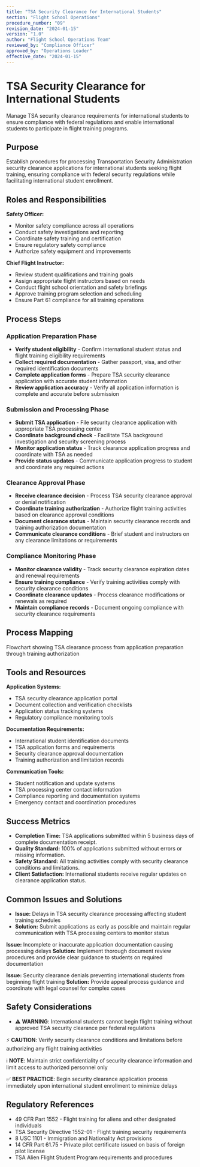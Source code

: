```yaml
---
title: "TSA Security Clearance for International Students"
section: "Flight School Operations"
procedure_number: "09"
revision_date: "2024-01-15"
version: "1.0"
author: "Flight School Operations Team"
reviewed_by: "Compliance Officer"
approved_by: "Operations Leader"
effective_date: "2024-01-15"
---
```


# TSA Security Clearance for International Students

Manage TSA security clearance requirements for international students to ensure compliance with federal regulations and enable international students to participate in flight training programs.

## Purpose

Establish procedures for processing Transportation Security Administration security clearance applications for international students seeking flight training, ensuring compliance with federal security regulations while facilitating international student enrollment.

## Roles and Responsibilities

**Safety Officer:**

- Monitor safety compliance across all operations
- Conduct safety investigations and reporting
- Coordinate safety training and certification
- Ensure regulatory safety compliance
- Authorize safety equipment and improvements

**Chief Flight Instructor:**

- Review student qualifications and training goals
- Assign appropriate flight instructors based on needs
- Conduct flight school orientation and safety briefings
- Approve training program selection and scheduling
- Ensure Part 61 compliance for all training operations
## Process Steps

### Application Preparation Phase

- **Verify student eligibility** - Confirm international student status and flight training eligibility requirements
- **Collect required documentation** - Gather passport, visa, and other required identification documents
- **Complete application forms** - Prepare TSA security clearance application with accurate student information
- **Review application accuracy** - Verify all application information is complete and accurate before submission

### Submission and Processing Phase

- **Submit TSA application** - File security clearance application with appropriate TSA processing center
- **Coordinate background check** - Facilitate TSA background investigation and security screening process
- **Monitor application status** - Track clearance application progress and coordinate with TSA as needed
- **Provide status updates** - Communicate application progress to student and coordinate any required actions

### Clearance Approval Phase

- **Receive clearance decision** - Process TSA security clearance approval or denial notification
- **Coordinate training authorization** - Authorize flight training activities based on clearance approval conditions
- **Document clearance status** - Maintain security clearance records and training authorization documentation
- **Communicate clearance conditions** - Brief student and instructors on any clearance limitations or requirements

### Compliance Monitoring Phase

- **Monitor clearance validity** - Track security clearance expiration dates and renewal requirements
- **Ensure training compliance** - Verify training activities comply with security clearance conditions
- **Coordinate clearance updates** - Process clearance modifications or renewals as required
- **Maintain compliance records** - Document ongoing compliance with security clearance requirements

## Process Mapping

Flowchart showing TSA clearance process from application preparation through training authorization

## Tools and Resources

**Application Systems:**

- TSA security clearance application portal
- Document collection and verification checklists
- Application status tracking systems
- Regulatory compliance monitoring tools

**Documentation Requirements:**

- International student identification documents
- TSA application forms and requirements
- Security clearance approval documentation
- Training authorization and limitation records

**Communication Tools:**

- Student notification and update systems
- TSA processing center contact information
- Compliance reporting and documentation systems
- Emergency contact and coordination procedures

## Success Metrics

- **Completion Time:** TSA applications submitted within 5 business days of complete documentation receipt.
- **Quality Standard:** 100% of applications submitted without errors or missing information.
- **Safety Standard:** All training activities comply with security clearance conditions and limitations.
- **Client Satisfaction:** International students receive regular updates on clearance application status.


## Common Issues and Solutions

- **Issue:** Delays in TSA security clearance processing affecting student training schedules
- **Solution:** Submit applications as early as possible and maintain regular communication with TSA processing centers to monitor status






**Issue:** Incomplete or inaccurate application documentation causing processing delays
**Solution:** Implement thorough document review procedures and provide clear guidance to students on required documentation

**Issue:** Security clearance denials preventing international students from beginning flight training
**Solution:** Provide appeal process guidance and coordinate with legal counsel for complex cases

## Safety Considerations

- ⚠️ **WARNING**: International students cannot begin flight training without approved TSA security clearance per federal regulations



⚡ **CAUTION**: Verify security clearance conditions and limitations before authorizing any flight training activities

ℹ️ **NOTE**: Maintain strict confidentiality of security clearance information and limit access to authorized personnel only

✅ **BEST PRACTICE**: Begin security clearance application process immediately upon international student enrollment to minimize delays

## Regulatory References

- 49 CFR Part 1552 - Flight training for aliens and other designated individuals
- TSA Security Directive 1552-01 - Flight training security requirements
- 8 USC 1101 - Immigration and Nationality Act provisions
- 14 CFR Part 61.75 - Private pilot certificate issued on basis of foreign pilot license
- TSA Alien Flight Student Program requirements and procedures
